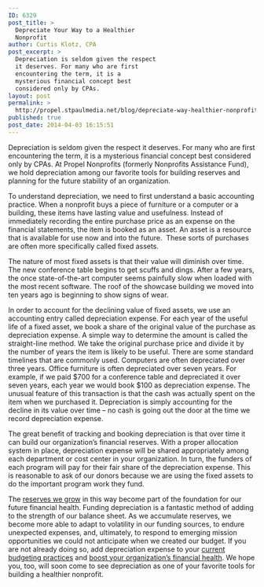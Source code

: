 ```yaml
---
ID: 6329
post_title: >
  Depreciate Your Way to a Healthier
  Nonprofit
author: Curtis Klotz, CPA
post_excerpt: >
  Depreciation is seldom given the respect
  it deserves. For many who are first
  encountering the term, it is a
  mysterious financial concept best
  considered only by CPAs.
layout: post
permalink: >
  http://propel.stpaulmedia.net/blog/depreciate-way-healthier-nonprofit/
published: true
post_date: 2014-04-03 16:15:51
---
```

Depreciation is seldom given the respect it deserves. For many who are first encountering the term, it is a mysterious financial concept best considered only by CPAs. At Propel Nonprofits (formerly Nonprofits Assistance Fund), we hold depreciation among our favorite tools for building reserves and planning for the future stability of an organization.

To understand depreciation, we need to first understand a basic accounting practice. When a nonprofit buys a piece of furniture or a computer or a building, these items have lasting value and usefulness. Instead of immediately recording the entire purchase price as an expense on the financial statements, the item is booked as an asset. An asset is a resource that is available for use now and into the future.  These sorts of purchases are often more specifically called fixed assets.

The nature of most fixed assets is that their value will diminish over time. The new conference table begins to get scuffs and dings. After a few years, the once state-of-the-art computer seems painfully slow when loaded with the most recent software. The roof of the showcase building we moved into ten years ago is beginning to show signs of wear.

In order to account for the declining value of fixed assets, we use an accounting entry called depreciation expense. For each year of the useful life of a fixed asset, we book a share of the original value of the purchase as depreciation expense. A simple way to determine the amount is called the straight-line method. We take the original purchase price and divide it by the number of years the item is likely to be useful. There are some standard timelines that are commonly used. Computers are often depreciated over three years. Office furniture is often depreciated over seven years. For example, if we paid $700 for a conference table and depreciated it over seven years, each year we would book $100 as depreciation expense. The unusual feature of this transaction is that the cash was actually spent on the item when we purchased it. Depreciation is simply accounting for the decline in its value over time – no cash is going out the door at the time we record depreciation expense.

The great benefit of tracking and booking depreciation is that over time it can build our organization’s financial reserves. With a proper allocation system in place, depreciation expense will be shared appropriately among each department or cost center in your organization. In turn, the funders of each program will pay for their fair share of the depreciation expense. This is reasonable to ask of our donors because we are using the fixed assets to do the important program work they fund.

The <a href="http://propel.stpaulmedia.net/resources/nonprofit-operating-reserves-policy-examples/">reserves we grow</a> in this way become part of the foundation for our future financial health. Funding depreciation is a fantastic method of adding to the strength of our balance sheet. As we accumulate reserves, we become more able to adapt to volatility in our funding sources, to endure unexpected expenses, and, ultimately, to respond to emerging mission opportunities we could not anticipate when we created our budget. If you are not already doing so, add depreciation expense to your <a href="http://propel.stpaulmedia.net/resources/10-step-budgeting-checklist/">current budgeting practices</a> and <a href="http://propel.stpaulmedia.net/trainings/10-steps-of-budgeting/">boost your organization’s financial health</a>. We hope you, too, will soon come to see depreciation as one of your favorite tools for building a healthier nonprofit.
